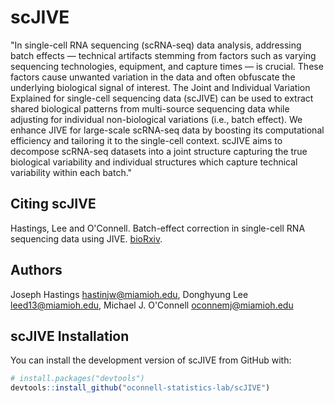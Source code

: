 # scJIVE
"In single-cell RNA sequencing (scRNA-seq) data analysis, addressing batch effects — technical artifacts stemming from factors such as varying sequencing technologies, equipment, and capture times — is crucial. These factors cause unwanted variation in the data and often obfuscate the underlying biological signal of interest. The Joint and Individual Variation Explained for single-cell sequencing data (scJIVE) can be used to extract shared biological patterns from multi-source sequencing data while adjusting for individual non-biological variations (i.e., batch effect). We enhance JIVE for large-scale scRNA-seq data by boosting its computational efficiency and tailoring it to the single-cell context. scJIVE aims to decompose scRNA-seq datasets into a joint structure capturing the true biological variability and individual structures which capture technical variability within each batch."

  
## Citing scJIVE
  
Hastings, Lee and O'Connell. Batch-effect correction in single-cell RNA sequencing data using JIVE. [bioRxiv]().

## Authors

Joseph Hastings <hastinjw@miamioh.edu>, Donghyung Lee <leed13@miamioh.edu>, Michael J. O'Connell <oconnemj@miamioh.edu>

## scJIVE Installation

You can install the development version of scJIVE from GitHub with:

``` r
# install.packages("devtools")
devtools::install_github("oconnell-statistics-lab/scJIVE")
```


  